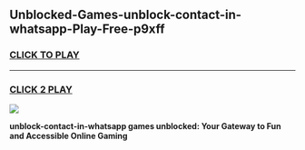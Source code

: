 
## Unblocked-Games-unblock-contact-in-whatsapp-Play-Free-p9xff
<h3>
<a href="https://premium76.site?title=unblock-contact-in-whatsapp&ref=10A">CLICK TO PLAY</a></h3>
<hr>

<h3>
<a href="https://premium76.site?title=unblock-contact-in-whatsapp&ref=10A">CLICK 2 PLAY</a>
  
</h3>

<a href="https://premium76.site?title=unblock-contact-in-whatsapp&ref=10A"><img src="https://clearcache.store/games.png"></a>


**unblock-contact-in-whatsapp games unblocked: Your Gateway to Fun and Accessible Online Gaming**
